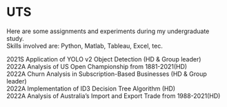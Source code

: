 # UTS
Here are some assignments and experiments during my undergraduate study.  
Skills involved are: Python, Matlab, Tableau, Excel, tec.

2021S  Application of YOLO v2 Object Detection (HD & Group leader)  
2022A  Analysis of US Open Championship from 1881-2021(HD)  
2022A  Churn Analysis in Subscription-Based Businesses (HD & Group leader)  
2022A  Implementation of ID3 Decision Tree Algorithm (HD)  
2022A  Analysis of Australia’s Import and Export Trade from 1988-2021(HD)  
